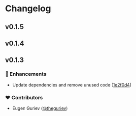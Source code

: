 # Changelog


## v0.1.5

## v0.1.4

## v0.1.3


### 🚀 Enhancements

- Update dependencies and remove unused code ([1e2f0d4](https://github.com/theguriev/billing/commit/1e2f0d4))

### ❤️ Contributors

- Eugen Guriev ([@theguriev](http://github.com/theguriev))

